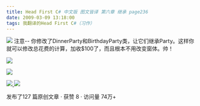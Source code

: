 ```yaml
---
title: Head First C# 中文版 图文皆译 第六章 继承 page236
date: 2009-03-09 13:18:00
tags: 我翻译的Head First C#（习作）
---
```

![](https://p-blog.csdn.net/images/p_blog_csdn_net/cuipengfei1/EntryImages/20090309/2009-03-09_13-02-21.jpg) 注意--
你修改了DinnerParty和BirthdayParty类，让它们继承Party。这样你就可以修改总花费的计算，加收$100了，而且根本不用改变窗体。帅！

![](https://p-blog.csdn.net/images/p_blog_csdn_net/cuipengfei1/EntryImages/20090309/2009-03-09_13-06-19.jpg)

![](https://p-blog.csdn.net/images/p_blog_csdn_net/cuipengfei1/EntryImages/20090309/2009-03-09_13-06-35.jpg)



[ ![](https://profile.csdnimg.cn/5/2/5/3_cuipengfei1)
![](https://g.csdnimg.cn/static/user-reg-year/1x/11.png)
](https://blog.csdn.net/cuipengfei1)



发布了127 篇原创文章  ·  获赞 8  ·  访问量 74万+

